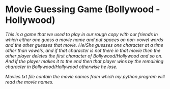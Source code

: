 # Movie Guessing Game (Bollywood - Hollywood)

_This is a game that we used to play in our rough copy with our friends in which either one guess a movie name and put spaces on non-vowel words and the other guesses that movie. He/She guesses one character at a time other than vowels, and if that character is not there in that movie then the other player deletes the first character of Bollywood/Hollywood and so on. And if the player makes it to the end then that player wins by the remaining character in Bollywood/Hollywood otherwise he lose._

_Movies.txt file contain the movie names from which my python program will read the movie names._
